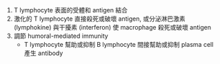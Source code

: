 1. T lymphocyte 表面的受體和 antigen 結合 
2. 激化的 T lymphocyte 直接殺死或破壞 antigen, 或分泌淋巴激素 (lymphokine) 與干擾素 (interferon) 使 macrophage 殺死或破壞 antigen
3. 調節 humoral-mediated immunity 
	- T lymphocyte 幫助或抑制 B lymphocyte 間接幫助或抑制 plasma cell 產生 antibody